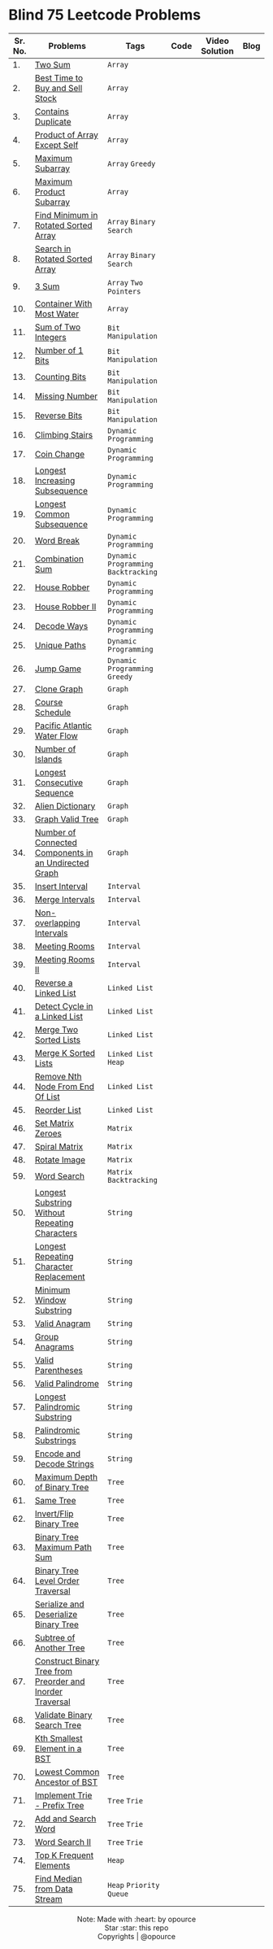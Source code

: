 # Blind 75 Leetcode Problems

| Sr. No. | Problems | Tags | Code | Video Solution | Blog |
|---------|----------|------|------|----------------|------|
|    1.|[Two Sum](https://leetcode.com/problems/two-sum/)        | `Array`   |                |      |         |
|    2.|[Best Time to Buy and Sell Stock](https://leetcode.com/problems/best-time-to-buy-and-sell-stock/)  | ```Array```       |                |      |         |
|    3.|[Contains Duplicate](https://leetcode.com/problems/contains-duplicate/)|  ```Array```      |                |      | |
|    4.|[Product of Array Except Self](https://leetcode.com/problems/product-of-array-except-self/)|  ```Array```      |                |      | |
|    5.|[Maximum Subarray](https://leetcode.com/problems/maximum-subarray/)           |  ```Array``` `Greedy`     |                |      | |
|    6.|[Maximum Product Subarray](https://leetcode.com/problems/maximum-product-subarray/)          |  ```Array```      |                |      | |
|    7.|[Find Minimum in Rotated Sorted Array](https://leetcode.com/problems/find-minimum-in-rotated-sorted-array/)           |  ```Array``` `Binary Search`      |                |      | |
|    8.|[Search in Rotated Sorted Array](https://leetcode.com/problems/search-in-rotated-sorted-array/)           | ```Array``` `Binary Search`      |                |      | |
|    9.|[3 Sum](https://leetcode.com/problems/3sum/)           |  ```Array``` `Two Pointers`     |                |      | |
|    10. | [Container With Most Water](https://leetcode.com/problems/container-with-most-water/)          |  ```Array```      |                |      |  |
|    11. |[Sum of Two Integers](https://leetcode.com/problems/sum-of-two-integers/)           | `Bit Manipulation`     |                |      | |
|    12. |[Number of 1 Bits](https://leetcode.com/problems/number-of-1-bits/)           | `Bit Manipulation`     |                |      | |
|    13.|[Counting Bits](https://leetcode.com/problems/counting-bits/)           |   `Bit Manipulation`  |                |      | |
|    14.|[Missing Number](https://leetcode.com/problems/missing-number/)           |  `Bit Manipulation`    |                |      | |
|    15.|[Reverse Bits](https://leetcode.com/problems/reverse-bits/)          |  `Bit Manipulation`   |                |      | |
|    16.|[Climbing Stairs](https://leetcode.com/problems/climbing-stairs/)           | `Dynamic Programming`     |                |      | |
|    17.| [Coin Change](https://leetcode.com/problems/coin-change/)          | `Dynamic Programming`       |                |      | |
|    18.| [Longest Increasing Subsequence](https://leetcode.com/problems/longest-increasing-subsequence/)          | `Dynamic Programming`       |                |      | |
|    19.| [Longest Common Subsequence](https://leetcode.com/problems/longest-common-subsequence/)          | `Dynamic Programming`       |                |      | |
|    20.| [Word Break](https://leetcode.com/problems/word-break/)          |  `Dynamic Programming`      |                |      |         | 
|    21.| [Combination Sum](https://leetcode.com/problems/combination-sum-iv/)          |   `Dynamic Programming` `Backtracking`    |                |      |         |
|    22.| [House Robber](https://leetcode.com/problems/house-robber/)          |   `Dynamic Programming`     |                |      |         |
|    23.| [House Robber II](https://leetcode.com/problems/house-robber-ii/)          |  `Dynamic Programming`      |                |      | |
|    24.| [Decode Ways](https://leetcode.com/problems/decode-ways/)          |  `Dynamic Programming`      |                |      | |
|    25.| [Unique Paths](https://leetcode.com/problems/unique-paths/)         |  `Dynamic Programming`      |                |      | |
|    26.| [Jump Game](https://leetcode.com/problems/jump-game/)          |  `Dynamic Programming` `Greedy`     |                |      | |
|    27.| [Clone Graph](https://leetcode.com/problems/clone-graph/)          | `Graph`     |                |      | |
|    28.| [Course Schedule](https://leetcode.com/problems/course-schedule/)           | `Graph`       |                |      | |
|    29.|  [Pacific Atlantic Water Flow](https://leetcode.com/problems/pacific-atlantic-water-flow/)          |  `Graph`      |                |      | |
|    30.|  [Number of Islands](https://leetcode.com/problems/number-of-islands/)     |  `Graph`      |                |      | |
|    31.|  [Longest Consecutive Sequence](https://leetcode.com/problems/longest-consecutive-sequence/)          | `Graph`       |                |      |         |
|    32.|   [Alien Dictionary](https://leetcode.com/problems/alien-dictionary/)         | `Graph`       |                |      |         |
|    33.|    [Graph Valid Tree](https://leetcode.com/problems/graph-valid-tree/)        |  `Graph`      |                |      | |
|    34.|  [Number of Connected Components in an Undirected Graph](https://leetcode.com/problems/number-of-connected-components-in-an-undirected-graph/)          |  `Graph`      |                |      | |
|    35.|   [Insert Interval](https://leetcode.com/problems/insert-interval/)         | `Interval`     |                |      | |
|    36.|   [Merge Intervals](https://leetcode.com/problems/merge-intervals/)         | `Interval`     |                |      | |
|    37.|    [Non-overlapping Intervals](https://leetcode.com/problems/non-overlapping-intervals/)        | `Interval`     |                |      | |
|    38.| [Meeting Rooms](https://leetcode.com/problems/meeting-rooms/)          | `Interval`     |                |      | |
|    39.| [Meeting Rooms II](https://leetcode.com/problems/meeting-rooms-ii/)          |`Interval`      |                |      | |
|    40.| [Reverse a Linked List](https://leetcode.com/problems/reverse-linked-list/)          | `Linked List`     |                |      |         |
|    41.|  [Detect Cycle in a Linked List](https://leetcode.com/problems/linked-list-cycle/)         | `Linked List`      |                |      |         |
|    42.|  [Merge Two Sorted Lists](https://leetcode.com/problems/merge-two-sorted-lists/)         | `Linked List`      |                |      | |
|    43.|  [Merge K Sorted Lists](https://leetcode.com/problems/merge-k-sorted-lists/)         | `Linked List` `Heap`     |                |      | |
|    44.|  [Remove Nth Node From End Of List](https://leetcode.com/problems/remove-nth-node-from-end-of-list/)         | `Linked List`      |                |      | |
|    45.|  [Reorder List](https://leetcode.com/problems/reorder-list/)         |  `Linked List`     |                |      | |
|    46.|  [Set Matrix Zeroes](https://leetcode.com/problems/set-matrix-zeroes/)         | `Matrix`     |                |      | |
|    47.|  [Spiral Matrix](https://leetcode.com/problems/spiral-matrix/)         | `Matrix`       |                |      | |
|    48.|  [Rotate Image](https://leetcode.com/problems/rotate-image/)         | `Matrix`       |                |      | |
|    59.|  [Word Search](https://leetcode.com/problems/word-search/)         |  `Matrix` `Backtracking`     |                |      |  |
|    50.|  [Longest Substring Without Repeating Characters](https://leetcode.com/problems/longest-substring-without-repeating-characters/)         | `String`     |                |      | |
|    51.|  [Longest Repeating Character Replacement](https://leetcode.com/problems/longest-repeating-character-replacement/)         | `String`      |                |      | |
|    52.|  [Minimum Window Substring](https://leetcode.com/problems/minimum-window-substring/)         |`String`       |                |      | |
|    53.|  [Valid Anagram](https://leetcode.com/problems/valid-anagram/)         | `String`      |                |      | |
|    54.|  [Group Anagrams](https://leetcode.com/problems/group-anagrams/)         | `String`      |                |      | |
|    55.|  [Valid Parentheses](https://leetcode.com/problems/valid-parentheses/)         |  `String`     |                |      | |
|    56.|  [Valid Palindrome](https://leetcode.com/problems/valid-palindrome/)         | `String`      |                |      | |
|    57.|  [Longest Palindromic Substring](https://leetcode.com/problems/longest-palindromic-substring/)         | `String`      |                |      | |
|    58.|  [Palindromic Substrings](https://leetcode.com/problems/palindromic-substrings/)         |  `String`     |                |      | |
|    59.|  [Encode and Decode Strings](https://leetcode.com/problems/encode-and-decode-strings/)         | `String`      |                |      |         | 
|    60.|  [Maximum Depth of Binary Tree](https://leetcode.com/problems/maximum-depth-of-binary-tree/)         |`Tree`      |                |      |         |
|    61.|  [Same Tree](https://leetcode.com/problems/same-tree/)         |  `Tree`      |                |      |         |
|    62.|  [Invert/Flip Binary Tree](https://leetcode.com/problems/invert-binary-tree/)         | `Tree`       |                |      | |
|    63.|  [Binary Tree Maximum Path Sum](https://leetcode.com/problems/binary-tree-maximum-path-sum/)         | `Tree`       |                |      | |
|    64.|  [Binary Tree Level Order Traversal](https://leetcode.com/problems/binary-tree-level-order-traversal/)         | `Tree`       |                |      | |
|    65.|  [Serialize and Deserialize Binary Tree](https://leetcode.com/problems/serialize-and-deserialize-binary-tree/)         | `Tree`       |                |      | |
|    66.|   [Subtree of Another Tree](https://leetcode.com/problems/subtree-of-another-tree/)        | `Tree`       |                |      | |
|    67.|  [Construct Binary Tree from Preorder and Inorder Traversal](https://leetcode.com/problems/construct-binary-tree-from-preorder-and-inorder-traversal/)         | `Tree`       |                |      | |
|    68.|  [Validate Binary Search Tree](https://leetcode.com/problems/validate-binary-search-tree/)         | `Tree`       |                |      | |
|    69.|  [Kth Smallest Element in a BST](https://leetcode.com/problems/kth-smallest-element-in-a-bst/)         |  `Tree`      |                |      | |
|    70.|   [Lowest Common Ancestor of BST](https://leetcode.com/problems/lowest-common-ancestor-of-a-binary-search-tree/)        |  `Tree`      |                |      |         |
|    71.|   [Implement Trie - Prefix Tree](https://leetcode.com/problems/implement-trie-prefix-tree/)        | `Tree` `Trie`      |                |      |         |
|    72.|  [Add and Search Word](https://leetcode.com/problems/design-add-and-search-words-data-structure/)         | `Tree` `Trie`      |                |      | |
|    73.|  [Word Search II](https://leetcode.com/problems/word-search-ii/)         |  `Tree` `Trie`     |                |      | |
|    74.|   [Top K Frequent Elements](https://leetcode.com/problems/top-k-frequent-elements/)        |`Heap`        |                |      | |
|    75.|   [Find Median from Data Stream](https://leetcode.com/problems/find-median-from-data-stream/)        | `Heap` `Priority Queue`      |                |      | |



<p align="center">
Note: Made with :heart: by opource <br>
Star :star: this repo <br>
Copyrights | @opource
</p>
